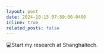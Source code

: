 ```yaml
---
layout: post
date: 2024-10-15 07:59:00-0400
inline: true
related_posts: false
---
```


💻Start my research at Shanghaitech.
